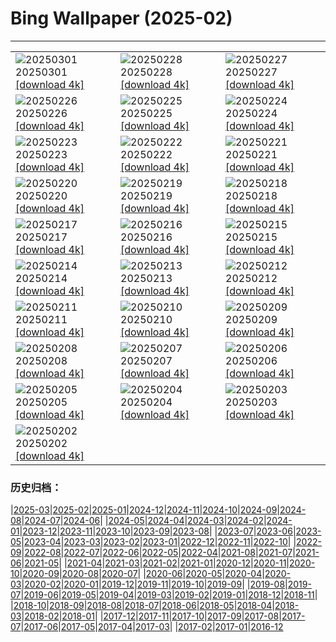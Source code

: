 # Bing Wallpaper (2025-02)
**************

<table><tr><td><img class="wallpaper" src="https://www.bing.com/th?id=OHR.MaligneLakeJasper_DE-DE5640949329_1920x1080.jpg" alt="20250301"> 20250301 <a href="https://www.bing.com/th?id=OHR.MaligneLakeJasper_DE-DE5640949329_UHD.jpg">[download 4k]</a></td><td><img class="wallpaper" src="https://www.bing.com/th?id=OHR.BhutanMonastery_DE-DE8934073002_1920x1080.jpg" alt="20250228"> 20250228 <a href="https://www.bing.com/th?id=OHR.BhutanMonastery_DE-DE8934073002_UHD.jpg">[download 4k]</a></td><td><img class="wallpaper" src="https://www.bing.com/th?id=OHR.CologneNight_DE-DE4660512744_1920x1080.jpg" alt="20250227"> 20250227 <a href="https://www.bing.com/th?id=OHR.CologneNight_DE-DE4660512744_UHD.jpg">[download 4k]</a></td></tr><tr><td><img class="wallpaper" src="https://www.bing.com/th?id=OHR.ArgyllStalker_DE-DE7352876454_1920x1080.jpg" alt="20250226"> 20250226 <a href="https://www.bing.com/th?id=OHR.ArgyllStalker_DE-DE7352876454_UHD.jpg">[download 4k]</a></td><td><img class="wallpaper" src="https://www.bing.com/th?id=OHR.BryceHoodoos_DE-DE7316141560_1920x1080.jpg" alt="20250225"> 20250225 <a href="https://www.bing.com/th?id=OHR.BryceHoodoos_DE-DE7316141560_UHD.jpg">[download 4k]</a></td><td><img class="wallpaper" src="https://www.bing.com/th?id=OHR.GiantCuttlefish_DE-DE6436813426_1920x1080.jpg" alt="20250224"> 20250224 <a href="https://www.bing.com/th?id=OHR.GiantCuttlefish_DE-DE6436813426_UHD.jpg">[download 4k]</a></td></tr><tr><td><img class="wallpaper" src="https://www.bing.com/th?id=OHR.MtFujiSunrise_DE-DE8213371470_1920x1080.jpg" alt="20250223"> 20250223 <a href="https://www.bing.com/th?id=OHR.MtFujiSunrise_DE-DE8213371470_UHD.jpg">[download 4k]</a></td><td><img class="wallpaper" src="https://www.bing.com/th?id=OHR.StLouisArch_DE-DE5694184268_1920x1080.jpg" alt="20250222"> 20250222 <a href="https://www.bing.com/th?id=OHR.StLouisArch_DE-DE5694184268_UHD.jpg">[download 4k]</a></td><td><img class="wallpaper" src="https://www.bing.com/th?id=OHR.GoldfinchSunflower_DE-DE5115131607_1920x1080.jpg" alt="20250221"> 20250221 <a href="https://www.bing.com/th?id=OHR.GoldfinchSunflower_DE-DE5115131607_UHD.jpg">[download 4k]</a></td></tr><tr><td><img class="wallpaper" src="https://www.bing.com/th?id=OHR.CanadaDeer_DE-DE5282411972_1920x1080.jpg" alt="20250220"> 20250220 <a href="https://www.bing.com/th?id=OHR.CanadaDeer_DE-DE5282411972_UHD.jpg">[download 4k]</a></td><td><img class="wallpaper" src="https://www.bing.com/th?id=OHR.IceHoleOtter_DE-DE5011760287_1920x1080.jpg" alt="20250219"> 20250219 <a href="https://www.bing.com/th?id=OHR.IceHoleOtter_DE-DE5011760287_UHD.jpg">[download 4k]</a></td><td><img class="wallpaper" src="https://www.bing.com/th?id=OHR.BlueBelize_DE-DE7316744984_1920x1080.jpg" alt="20250218"> 20250218 <a href="https://www.bing.com/th?id=OHR.BlueBelize_DE-DE7316744984_UHD.jpg">[download 4k]</a></td></tr><tr><td><img class="wallpaper" src="https://www.bing.com/th?id=OHR.CatalanPyrenees_DE-DE2190888967_1920x1080.jpg" alt="20250217"> 20250217 <a href="https://www.bing.com/th?id=OHR.CatalanPyrenees_DE-DE2190888967_UHD.jpg">[download 4k]</a></td><td><img class="wallpaper" src="https://www.bing.com/th?id=OHR.HumpbackMother_DE-DE2752468261_1920x1080.jpg" alt="20250216"> 20250216 <a href="https://www.bing.com/th?id=OHR.HumpbackMother_DE-DE2752468261_UHD.jpg">[download 4k]</a></td><td><img class="wallpaper" src="https://www.bing.com/th?id=OHR.Misotsuchi2025_DE-DE8865716337_1920x1080.jpg" alt="20250215"> 20250215 <a href="https://www.bing.com/th?id=OHR.Misotsuchi2025_DE-DE8865716337_UHD.jpg">[download 4k]</a></td></tr><tr><td><img class="wallpaper" src="https://www.bing.com/th?id=OHR.PenguinLove_DE-DE2328190080_1920x1080.jpg" alt="20250214"> 20250214 <a href="https://www.bing.com/th?id=OHR.PenguinLove_DE-DE2328190080_UHD.jpg">[download 4k]</a></td><td><img class="wallpaper" src="https://www.bing.com/th?id=OHR.BerlinKinoZooPalast_DE-DE5942620149_1920x1080.jpg" alt="20250213"> 20250213 <a href="https://www.bing.com/th?id=OHR.BerlinKinoZooPalast_DE-DE5942620149_UHD.jpg">[download 4k]</a></td><td><img class="wallpaper" src="https://www.bing.com/th?id=OHR.GalapagosIguana_DE-DE8148803350_1920x1080.jpg" alt="20250212"> 20250212 <a href="https://www.bing.com/th?id=OHR.GalapagosIguana_DE-DE8148803350_UHD.jpg">[download 4k]</a></td></tr><tr><td><img class="wallpaper" src="https://www.bing.com/th?id=OHR.YungangGrottoes_DE-DE7812500680_1920x1080.jpg" alt="20250211"> 20250211 <a href="https://www.bing.com/th?id=OHR.YungangGrottoes_DE-DE7812500680_UHD.jpg">[download 4k]</a></td><td><img class="wallpaper" src="https://www.bing.com/th?id=OHR.UmbrellaDay_DE-DE7581909470_1920x1080.jpg" alt="20250210"> 20250210 <a href="https://www.bing.com/th?id=OHR.UmbrellaDay_DE-DE7581909470_UHD.jpg">[download 4k]</a></td><td><img class="wallpaper" src="https://www.bing.com/th?id=OHR.LeonardoGlassCubeBadDriburg_DE-DE7335934587_1920x1080.jpg" alt="20250209"> 20250209 <a href="https://www.bing.com/th?id=OHR.LeonardoGlassCubeBadDriburg_DE-DE7335934587_UHD.jpg">[download 4k]</a></td></tr><tr><td><img class="wallpaper" src="https://www.bing.com/th?id=OHR.SnowySvaneti_DE-DE7103298381_1920x1080.jpg" alt="20250208"> 20250208 <a href="https://www.bing.com/th?id=OHR.SnowySvaneti_DE-DE7103298381_UHD.jpg">[download 4k]</a></td><td><img class="wallpaper" src="https://www.bing.com/th?id=OHR.BlueNorway_DE-DE6219110826_1920x1080.jpg" alt="20250207"> 20250207 <a href="https://www.bing.com/th?id=OHR.BlueNorway_DE-DE6219110826_UHD.jpg">[download 4k]</a></td><td><img class="wallpaper" src="https://www.bing.com/th?id=OHR.WhararikiBeach_DE-DE0573200423_1920x1080.jpg" alt="20250206"> 20250206 <a href="https://www.bing.com/th?id=OHR.WhararikiBeach_DE-DE0573200423_UHD.jpg">[download 4k]</a></td></tr><tr><td><img class="wallpaper" src="https://www.bing.com/th?id=OHR.ScottishSheep_DE-DE0235532190_1920x1080.jpg" alt="20250205"> 20250205 <a href="https://www.bing.com/th?id=OHR.ScottishSheep_DE-DE0235532190_UHD.jpg">[download 4k]</a></td><td><img class="wallpaper" src="https://www.bing.com/th?id=OHR.GoldenBridge_DE-DE8445682123_1920x1080.jpg" alt="20250204"> 20250204 <a href="https://www.bing.com/th?id=OHR.GoldenBridge_DE-DE8445682123_UHD.jpg">[download 4k]</a></td><td><img class="wallpaper" src="https://www.bing.com/th?id=OHR.RibbleheadViaduct_DE-DE0601273840_1920x1080.jpg" alt="20250203"> 20250203 <a href="https://www.bing.com/th?id=OHR.RibbleheadViaduct_DE-DE0601273840_UHD.jpg">[download 4k]</a></td></tr><tr><td><img class="wallpaper" src="https://www.bing.com/th?id=OHR.WaddenSeaBiosphereReserve_DE-DE2245895557_1920x1080.jpg" alt="20250202"> 20250202 <a href="https://www.bing.com/th?id=OHR.WaddenSeaBiosphereReserve_DE-DE2245895557_UHD.jpg">[download 4k]</a></td><td></td><td></td></tr></table>

### 历史归档：

|[2025-03](/../2025-03/2025-03.md)|[2025-02](/2025-02.md)|[2025-01](/../2025-01/2025-01.md)|[2024-12](/../2024-12/2024-12.md)|[2024-11](/../2024-11/2024-11.md)|[2024-10](/../2024-10/2024-10.md)|[2024-09](/../2024-09/2024-09.md)|[2024-08](/../2024-08/2024-08.md)|[2024-07](/../2024-07/2024-07.md)|[2024-06](/../2024-06/2024-06.md)|
|[2024-05](/../2024-05/2024-05.md)|[2024-04](/../2024-04/2024-04.md)|[2024-03](/../2024-03/2024-03.md)|[2024-02](/../2024-02/2024-02.md)|[2024-01](/../2024-01/2024-01.md)|[2023-12](/../2023-12/2023-12.md)|[2023-11](/../2023-11/2023-11.md)|[2023-10](/../2023-10/2023-10.md)|[2023-09](/../2023-09/2023-09.md)|[2023-08](/../2023-08/2023-08.md)|
|[2023-07](/../2023-07/2023-07.md)|[2023-06](/../2023-06/2023-06.md)|[2023-05](/../2023-05/2023-05.md)|[2023-04](/../2023-04/2023-04.md)|[2023-03](/../2023-03/2023-03.md)|[2023-02](/../2023-02/2023-02.md)|[2023-01](/../2023-01/2023-01.md)|[2022-12](/../2022-12/2022-12.md)|[2022-11](/../2022-11/2022-11.md)|[2022-10](/../2022-10/2022-10.md)|
|[2022-09](/../2022-09/2022-09.md)|[2022-08](/../2022-08/2022-08.md)|[2022-07](/../2022-07/2022-07.md)|[2022-06](/../2022-06/2022-06.md)|[2022-05](/../2022-05/2022-05.md)|[2022-04](/../2022-04/2022-04.md)|[2021-08](/../2021-08/2021-08.md)|[2021-07](/../2021-07/2021-07.md)|[2021-06](/../2021-06/2021-06.md)|[2021-05](/../2021-05/2021-05.md)|
|[2021-04](/../2021-04/2021-04.md)|[2021-03](/../2021-03/2021-03.md)|[2021-02](/../2021-02/2021-02.md)|[2021-01](/../2021-01/2021-01.md)|[2020-12](/../2020-12/2020-12.md)|[2020-11](/../2020-11/2020-11.md)|[2020-10](/../2020-10/2020-10.md)|[2020-09](/../2020-09/2020-09.md)|[2020-08](/../2020-08/2020-08.md)|[2020-07](/../2020-07/2020-07.md)|
|[2020-06](/../2020-06/2020-06.md)|[2020-05](/../2020-05/2020-05.md)|[2020-04](/../2020-04/2020-04.md)|[2020-03](/../2020-03/2020-03.md)|[2020-02](/../2020-02/2020-02.md)|[2020-01](/../2020-01/2020-01.md)|[2019-12](/../2019-12/2019-12.md)|[2019-11](/../2019-11/2019-11.md)|[2019-10](/../2019-10/2019-10.md)|[2019-09](/../2019-09/2019-09.md)|
|[2019-08](/../2019-08/2019-08.md)|[2019-07](/../2019-07/2019-07.md)|[2019-06](/../2019-06/2019-06.md)|[2019-05](/../2019-05/2019-05.md)|[2019-04](/../2019-04/2019-04.md)|[2019-03](/../2019-03/2019-03.md)|[2019-02](/../2019-02/2019-02.md)|[2019-01](/../2019-01/2019-01.md)|[2018-12](/../2018-12/2018-12.md)|[2018-11](/../2018-11/2018-11.md)|
|[2018-10](/../2018-10/2018-10.md)|[2018-09](/../2018-09/2018-09.md)|[2018-08](/../2018-08/2018-08.md)|[2018-07](/../2018-07/2018-07.md)|[2018-06](/../2018-06/2018-06.md)|[2018-05](/../2018-05/2018-05.md)|[2018-04](/../2018-04/2018-04.md)|[2018-03](/../2018-03/2018-03.md)|[2018-02](/../2018-02/2018-02.md)|[2018-01](/../2018-01/2018-01.md)|
|[2017-12](/../2017-12/2017-12.md)|[2017-11](/../2017-11/2017-11.md)|[2017-10](/../2017-10/2017-10.md)|[2017-09](/../2017-09/2017-09.md)|[2017-08](/../2017-08/2017-08.md)|[2017-07](/../2017-07/2017-07.md)|[2017-06](/../2017-06/2017-06.md)|[2017-05](/../2017-05/2017-05.md)|[2017-04](/../2017-04/2017-04.md)|[2017-03](/../2017-03/2017-03.md)|
|[2017-02](/../2017-02/2017-02.md)|[2017-01](/../2017-01/2017-01.md)|[2016-12](/../2016-12/2016-12.md)